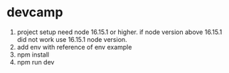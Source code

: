 # devcamp
1. project setup need node 16.15.1  or higher.
   if node version above 16.15.1 did not work use 16.15.1 node version.
2. add env with reference of env example
3. npm install 
4. npm run dev



